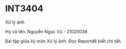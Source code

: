 # INT3404
Xử lý ảnh

Họ và tên: Nguyễn Ngọc Vũ - 21020038

Bài tập giữa kỳ môn Xử lý ảnh. Đọc Reportđể biết chi tiết.
